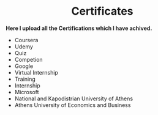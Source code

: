 <h1 align=center><b>Certificates</b></h1>
  
<p><b>Here I upload all the Certifications which I have achived.</b></p>


- Coursera
- Udemy
- Quiz
- Competion
- Google
- Virtual Internship
- Training
- Internship
- Microsoft
- National and Kapodistrian University of Athens
- Athens University of Economics and Business
